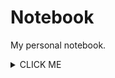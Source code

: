 # Notebook
My personal notebook.

<details><summary>CLICK ME</summary>


#### We can hide anything, even code!

    ```ruby
      puts "Hello World"
    ```

  
  <details><summary>CLICK ME</summary>
<p>

#### We can hide anything, even code!

    ```ruby
      puts "Hello World"
    ```

</p>
    <details><summary>CLICK ME</summary>
<p>

#### We can hide anything, even code!

    ```ruby
      puts "Hello World"
    ```

</p>
</details>
</details>
</details>
